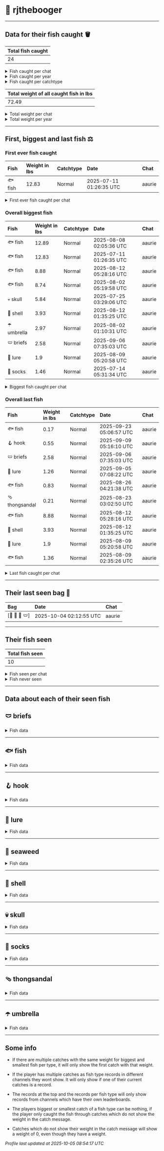 # 🎣 rjthebooger



---------------

## Data for their fish caught 🪣
| Total fish caught |
|:------------------|
| 24                |

<details>
<summary>Fish caught per chat</summary>

| - | Chat   | Fish caught |
|:--|:-------|:------------|
| 1 | aaurie | 24          |

</details>

<details>
<summary>Fish caught per year</summary>

| - | Year | Count | Chat        |
|:--|:-----|:------|:------------|
| 1 | 2025 | 24    | aaurie: 24  |

</details>

<details>
<summary>Fish caught per catchtype</summary>

| - | Catchtype | Count | Chat        |
|:--|:----------|:------|:------------|
| 1 | Normal    | 24    | aaurie: 24  |

</details>

| Total weight of all caught fish in lbs |
|:---------------------------------------|
| 72.49                                  |

<details>
<summary>Total weight per chat</summary>

| - | Chat   | Total weight in lbs |
|:--|:-------|:--------------------|
| 1 | aaurie | 72.49               |

</details>

<details>
<summary>Total weight per year</summary>

| - | Year | Total weight in lbs | Chat           |
|:--|:-----|:--------------------|:---------------|
| 1 | 2025 | 72.49               | aaurie: 72.49  |

</details>

---------------

## First, biggest and last fish ⚖️
### First ever fish caught
| Fish    | Weight in lbs | Catchtype | Date                    | Chat   |
|:--------|:--------------|:----------|:------------------------|:-------|
| 🐟 fish | 12.83         | Normal    | 2025-07-11 01:26:35 UTC | aaurie |

<details>
<summary>First ever fish caught per chat</summary>

| Chat   | Fish    | Weight in lbs | Catchtype | Date                    |
|:-------|:--------|:--------------|:----------|:------------------------|
| aaurie | 🐟 fish | 12.83         | Normal    | 2025-07-11 01:26:35 UTC |

</details>

### Overall biggest fish
| Fish       | Weight in lbs | Catchtype | Date                    | Chat   |
|:-----------|:--------------|:----------|:------------------------|:-------|
| 🐟 fish    | 12.89         | Normal    | 2025-08-08 02:05:36 UTC | aaurie |
| 🐟 fish    | 12.83         | Normal    | 2025-07-11 01:26:35 UTC | aaurie |
| 🐟 fish    | 8.88          | Normal    | 2025-08-12 05:28:16 UTC | aaurie |
| 🐟 fish    | 8.74          | Normal    | 2025-08-02 05:19:58 UTC | aaurie |
| 💀 skull   | 5.84          | Normal    | 2025-07-25 03:29:06 UTC | aaurie |
| 🐚 shell   | 3.93          | Normal    | 2025-08-12 01:35:25 UTC | aaurie |
| ☂️ umbrella | 2.97          | Normal    | 2025-08-02 01:10:31 UTC | aaurie |
| 🩲 briefs  | 2.58          | Normal    | 2025-09-06 07:35:03 UTC | aaurie |
| 🎏 lure    | 1.9           | Normal    | 2025-08-09 05:20:58 UTC | aaurie |
| 🧦 socks   | 1.46          | Normal    | 2025-07-14 05:31:34 UTC | aaurie |

<details>
<summary>Biggest fish caught per chat</summary>

| Chat   | Fish    | Weight in lbs | Catchtype | Date                    |
|:-------|:--------|:--------------|:----------|:------------------------|
| aaurie | 🐟 fish | 12.89         | Normal    | 2025-08-08 02:05:36 UTC |

</details>

### Overall last fish
| Fish           | Weight in lbs | Catchtype | Date                    | Chat   |
|:---------------|:--------------|:----------|:------------------------|:-------|
| 🐟 fish        | 0.17          | Normal    | 2025-09-23 05:06:57 UTC | aaurie |
| 🪝 hook        | 0.55          | Normal    | 2025-09-09 05:16:10 UTC | aaurie |
| 🩲 briefs      | 2.58          | Normal    | 2025-09-06 07:35:03 UTC | aaurie |
| 🎏 lure        | 1.26          | Normal    | 2025-09-05 07:08:22 UTC | aaurie |
| 🐟 fish        | 0.83          | Normal    | 2025-08-26 04:21:38 UTC | aaurie |
| 🩴 thongsandal | 0.21          | Normal    | 2025-08-23 03:02:50 UTC | aaurie |
| 🐟 fish        | 8.88          | Normal    | 2025-08-12 05:28:16 UTC | aaurie |
| 🐚 shell       | 3.93          | Normal    | 2025-08-12 01:35:25 UTC | aaurie |
| 🎏 lure        | 1.9           | Normal    | 2025-08-09 05:20:58 UTC | aaurie |
| 🐟 fish        | 1.36          | Normal    | 2025-08-09 02:35:26 UTC | aaurie |

<details>
<summary>Last fish caught per chat</summary>

| Chat   | Fish    | Weight in lbs | Catchtype | Date                    |
|:-------|:--------|:--------------|:----------|:------------------------|
| aaurie | 🐟 fish | 0.17          | Normal    | 2025-09-23 05:06:57 UTC |

</details>

---------------

## Their last seen bag 🎒
| Bag           | Date                    | Chat   |
|:--------------|:------------------------|:-------|
| [🧦 🧦 🧦 🩲] | 2025-10-04 02:12:55 UTC | aaurie |

---------------

## Their fish seen
| Total fish seen |
|:----------------|
| 10              |

<details>
<summary>Fish seen per chat</summary>

| - | Chat   | Fish seen |
|:--|:-------|:----------|
| 1 | aaurie | 10        |

</details>

<details>
<summary>Fish never seen</summary>

*  8ball 🎱

*  acorn 🌰

*  ant 🐜

*  athleticshoe 👟

*  balletshoes 🩰

*  bat 🦇

*  beaver 🦫

*  bee 🐝

*  beetle 🪲

*  beveragebox 🧃

*  bilberries 🫐

*  bird 🐦

*  blackbird 🐦‍⬛

*  blackcat 🐈‍⬛

*  blowfish 🐡

*  bobber 🪀

*  bone 🦴

*  boot 👢

*  brownmushroom 🍄‍🟫

*  bubbleteacup 🧋

*  butterfly 🦋

*  cactus 🌵

*  candy 🍬

*  cannedfood 🥫

*  carpentrysaw 🪚

*  caterpillar 🐛

*  coat 🧥

*  cockroach 🪳

*  compass 🧭

*  coral 🪸

*  crab 🦀

*  cricket 🦗

*  crocodile 🐊

*  crowberries 🍇

*  crown 👑

*  cucumber 🥒

*  dagger 🗡️

*  darksunglasses 🕶️

*  dolphin 🐬

*  dragon 🐉

*  duck 🦆

*  emptynest 🪹

*  feather 🪶

*  fly 🪰

*  frog 🐸

*  gloves 🧤

*  goose 🪿

*  grass 🌾

*  icecube 🧊

*  iceskate ⛸️

*  iphone 📱

*  jar 🫙

*  jellyfish 🪼

*  kite 🪁

*  ladybug 🐞

*  leaf 🍃

*  lizard 🦎

*  lobster 🦞

*  log 🪵

*  lupine 🪻

*  malegenie 🧞‍♂

*  mapleleaf 🍁

*  mermaid 🧜‍♀️

*  moose 🫎

*  mosquito 🦟

*  mushroom 🍄

*  nestwitheggs 🪺

*  octopus 🐙

*  oildrum 🛢️

*  otter 🦦

*  owl 🦉

*  oyster 🦪

*  penguin 🐧

*  plankton 🦠

*  polarbear 🐻‍❄

*  rat 🐀

*  rock 🪨

*  rose 🌹

*  sandal 👡

*  sanddollar 🍥

*  sandwich 🥪

*  sauropod 🦕

*  scarf 🧣

*  scorpion 🦂

*  seal 🦭

*  shamrock ☘️

*  shark 🦈

*  shoppingcart 🛒

*  shrimp 🦐

*  slotmachine 🎰

*  snail 🐌

*  snake 🐍

*  spider 🕷️

*  spiderweb 🕸️

*  sponge 🧽

*  squid 🦑

*  squirrel 🐿️

*  sunflower 🌻

*  sunscreenbottle 🧴

*  swan 🦢

*  teddybear 🧸

*  tropicalfish 🐠

*  tulip 🌷

*  turtle 🐢

*  whale 🐳

*  whale2 🐋

*  wiltedflower 🥀

*  wireline 🧵

*  womanshat 👒

*  worm 🪱

*  zombie 🧟

In total 111 fish never seen
</details>

---------------

## Data about each of their seen fish

## 🩲 briefs

<details>
<summary>Fish data</summary>

| Caught in total |
|:----------------|
| 1               |

### Fish caught per chat
| 🩲 | Chat   | Fish caught |
|:---|:-------|:------------|
| 1  | aaurie | 1           |

### Fish caught per year
| 🩲 | Year | Count | Chat       |
|:---|:-----|:------|:-----------|
| 1  | 2025 | 1     | aaurie: 1  |

### Fish caught per catchtype
| 🩲 | Catchtype | Count | Chat       |
|:---|:----------|:------|:-----------|
| 1  | Normal    | 1     | aaurie: 1  |

| 🩲             | Weight in lbs | Catchtype | Date                    | Chat   |
|:---------------|:--------------|:----------|:------------------------|:-------|
| First catch    | 2.58          | Normal    | 2025-09-06 07:35:03 UTC | aaurie |
| Last catch     | 2.58          | Normal    | 2025-09-06 07:35:03 UTC | aaurie |
| Biggest catch  | 2.58          | Normal    | 2025-09-06 07:35:03 UTC | aaurie |
| Smallest catch | 2.58          | Normal    | 2025-09-06 07:35:03 UTC | aaurie |

</details>

---------------

## 🐟 fish

<details>
<summary>Fish data</summary>

| Caught in total |
|:----------------|
| 7               |

### Fish caught per chat
| 🐟 | Chat   | Fish caught |
|:---|:-------|:------------|
| 1  | aaurie | 7           |

### Fish caught per year
| 🐟 | Year | Count | Chat       |
|:---|:-----|:------|:-----------|
| 1  | 2025 | 7     | aaurie: 7  |

### Fish caught per catchtype
| 🐟 | Catchtype | Count | Chat       |
|:---|:----------|:------|:-----------|
| 1  | Normal    | 7     | aaurie: 7  |

| 🐟             | Weight in lbs | Catchtype | Date                    | Chat   |
|:---------------|:--------------|:----------|:------------------------|:-------|
| First catch    | 12.83         | Normal    | 2025-07-11 01:26:35 UTC | aaurie |
| Last catch     | 0.17          | Normal    | 2025-09-23 05:06:57 UTC | aaurie |
| Biggest catch  | 12.89         | Normal    | 2025-08-08 02:05:36 UTC | aaurie |
| Smallest catch | 0.17          | Normal    | 2025-09-23 05:06:57 UTC | aaurie |

</details>

---------------

## 🪝 hook

<details>
<summary>Fish data</summary>

| Caught in total |
|:----------------|
| 4               |

### Fish caught per chat
| 🪝 | Chat   | Fish caught |
|:---|:-------|:------------|
| 1  | aaurie | 4           |

### Fish caught per year
| 🪝 | Year | Count | Chat       |
|:---|:-----|:------|:-----------|
| 1  | 2025 | 4     | aaurie: 4  |

### Fish caught per catchtype
| 🪝 | Catchtype | Count | Chat       |
|:---|:----------|:------|:-----------|
| 1  | Normal    | 4     | aaurie: 4  |

| 🪝             | Weight in lbs | Catchtype | Date                    | Chat   |
|:---------------|:--------------|:----------|:------------------------|:-------|
| First catch    | 1.32          | Normal    | 2025-07-25 05:06:41 UTC | aaurie |
| Last catch     | 0.55          | Normal    | 2025-09-09 05:16:10 UTC | aaurie |
| Biggest catch  | 1.32          | Normal    | 2025-07-25 05:06:41 UTC | aaurie |
| Smallest catch | 0.09          | Normal    | 2025-08-05 02:56:30 UTC | aaurie |

</details>

---------------

## 🎏 lure

<details>
<summary>Fish data</summary>

| Caught in total |
|:----------------|
| 2               |

### Fish caught per chat
| 🎏 | Chat   | Fish caught |
|:---|:-------|:------------|
| 1  | aaurie | 2           |

### Fish caught per year
| 🎏 | Year | Count | Chat       |
|:---|:-----|:------|:-----------|
| 1  | 2025 | 2     | aaurie: 2  |

### Fish caught per catchtype
| 🎏 | Catchtype | Count | Chat       |
|:---|:----------|:------|:-----------|
| 1  | Normal    | 2     | aaurie: 2  |

| 🎏             | Weight in lbs | Catchtype | Date                    | Chat   |
|:---------------|:--------------|:----------|:------------------------|:-------|
| First catch    | 1.9           | Normal    | 2025-08-09 05:20:58 UTC | aaurie |
| Last catch     | 1.26          | Normal    | 2025-09-05 07:08:22 UTC | aaurie |
| Biggest catch  | 1.9           | Normal    | 2025-08-09 05:20:58 UTC | aaurie |
| Smallest catch | 1.26          | Normal    | 2025-09-05 07:08:22 UTC | aaurie |

</details>

---------------

## 🌿 seaweed

<details>
<summary>Fish data</summary>

| Caught in total |
|:----------------|
| 3               |

### Fish caught per chat
| 🌿 | Chat   | Fish caught |
|:---|:-------|:------------|
| 1  | aaurie | 3           |

### Fish caught per year
| 🌿 | Year | Count | Chat       |
|:---|:-----|:------|:-----------|
| 1  | 2025 | 3     | aaurie: 3  |

### Fish caught per catchtype
| 🌿 | Catchtype | Count | Chat       |
|:---|:----------|:------|:-----------|
| 1  | Normal    | 3     | aaurie: 3  |

| 🌿             | Weight in lbs | Catchtype | Date                    | Chat   |
|:---------------|:--------------|:----------|:------------------------|:-------|
| First catch    | 0.44          | Normal    | 2025-07-21 02:36:20 UTC | aaurie |
| Last catch     | 0.95          | Normal    | 2025-08-08 04:42:40 UTC | aaurie |
| Biggest catch  | 0.95          | Normal    | 2025-08-08 04:42:40 UTC | aaurie |
| Smallest catch | 0.44          | Normal    | 2025-07-21 02:36:20 UTC | aaurie |

</details>

---------------

## 🐚 shell

<details>
<summary>Fish data</summary>

| Caught in total |
|:----------------|
| 2               |

### Fish caught per chat
| 🐚 | Chat   | Fish caught |
|:---|:-------|:------------|
| 1  | aaurie | 2           |

### Fish caught per year
| 🐚 | Year | Count | Chat       |
|:---|:-----|:------|:-----------|
| 1  | 2025 | 2     | aaurie: 2  |

### Fish caught per catchtype
| 🐚 | Catchtype | Count | Chat       |
|:---|:----------|:------|:-----------|
| 1  | Normal    | 2     | aaurie: 2  |

| 🐚             | Weight in lbs | Catchtype | Date                    | Chat   |
|:---------------|:--------------|:----------|:------------------------|:-------|
| First catch    | 1.17          | Normal    | 2025-07-29 04:10:19 UTC | aaurie |
| Last catch     | 3.93          | Normal    | 2025-08-12 01:35:25 UTC | aaurie |
| Biggest catch  | 3.93          | Normal    | 2025-08-12 01:35:25 UTC | aaurie |
| Smallest catch | 1.17          | Normal    | 2025-07-29 04:10:19 UTC | aaurie |

</details>

---------------

## 💀 skull

<details>
<summary>Fish data</summary>

| Caught in total |
|:----------------|
| 1               |

### Fish caught per chat
| 💀 | Chat   | Fish caught |
|:---|:-------|:------------|
| 1  | aaurie | 1           |

### Fish caught per year
| 💀 | Year | Count | Chat       |
|:---|:-----|:------|:-----------|
| 1  | 2025 | 1     | aaurie: 1  |

### Fish caught per catchtype
| 💀 | Catchtype | Count | Chat       |
|:---|:----------|:------|:-----------|
| 1  | Normal    | 1     | aaurie: 1  |

| 💀             | Weight in lbs | Catchtype | Date                    | Chat   |
|:---------------|:--------------|:----------|:------------------------|:-------|
| First catch    | 5.84          | Normal    | 2025-07-25 03:29:06 UTC | aaurie |
| Last catch     | 5.84          | Normal    | 2025-07-25 03:29:06 UTC | aaurie |
| Biggest catch  | 5.84          | Normal    | 2025-07-25 03:29:06 UTC | aaurie |
| Smallest catch | 5.84          | Normal    | 2025-07-25 03:29:06 UTC | aaurie |

</details>

---------------

## 🧦 socks

<details>
<summary>Fish data</summary>

| Caught in total |
|:----------------|
| 1               |

### Fish caught per chat
| 🧦 | Chat   | Fish caught |
|:---|:-------|:------------|
| 1  | aaurie | 1           |

### Fish caught per year
| 🧦 | Year | Count | Chat       |
|:---|:-----|:------|:-----------|
| 1  | 2025 | 1     | aaurie: 1  |

### Fish caught per catchtype
| 🧦 | Catchtype | Count | Chat       |
|:---|:----------|:------|:-----------|
| 1  | Normal    | 1     | aaurie: 1  |

| 🧦             | Weight in lbs | Catchtype | Date                    | Chat   |
|:---------------|:--------------|:----------|:------------------------|:-------|
| First catch    | 1.46          | Normal    | 2025-07-14 05:31:34 UTC | aaurie |
| Last catch     | 1.46          | Normal    | 2025-07-14 05:31:34 UTC | aaurie |
| Biggest catch  | 1.46          | Normal    | 2025-07-14 05:31:34 UTC | aaurie |
| Smallest catch | 1.46          | Normal    | 2025-07-14 05:31:34 UTC | aaurie |

</details>

---------------

## 🩴 thongsandal

<details>
<summary>Fish data</summary>

| Caught in total |
|:----------------|
| 2               |

### Fish caught per chat
| 🩴 | Chat   | Fish caught |
|:---|:-------|:------------|
| 1  | aaurie | 2           |

### Fish caught per year
| 🩴 | Year | Count | Chat       |
|:---|:-----|:------|:-----------|
| 1  | 2025 | 2     | aaurie: 2  |

### Fish caught per catchtype
| 🩴 | Catchtype | Count | Chat       |
|:---|:----------|:------|:-----------|
| 1  | Normal    | 2     | aaurie: 2  |

| 🩴             | Weight in lbs | Catchtype | Date                    | Chat   |
|:---------------|:--------------|:----------|:------------------------|:-------|
| First catch    | 0.35          | Normal    | 2025-08-02 03:51:34 UTC | aaurie |
| Last catch     | 0.21          | Normal    | 2025-08-23 03:02:50 UTC | aaurie |
| Biggest catch  | 0.35          | Normal    | 2025-08-02 03:51:34 UTC | aaurie |
| Smallest catch | 0.21          | Normal    | 2025-08-23 03:02:50 UTC | aaurie |

</details>

---------------

## ☂️ umbrella

<details>
<summary>Fish data</summary>

| Caught in total |
|:----------------|
| 1               |

### Fish caught per chat
| ☂️ | Chat   | Fish caught |
|:--|:-------|:------------|
| 1 | aaurie | 1           |

### Fish caught per year
| ☂️ | Year | Count | Chat       |
|:--|:-----|:------|:-----------|
| 1 | 2025 | 1     | aaurie: 1  |

### Fish caught per catchtype
| ☂️ | Catchtype | Count | Chat       |
|:--|:----------|:------|:-----------|
| 1 | Normal    | 1     | aaurie: 1  |

| ☂️              | Weight in lbs | Catchtype | Date                    | Chat   |
|:---------------|:--------------|:----------|:------------------------|:-------|
| First catch    | 2.97          | Normal    | 2025-08-02 01:10:31 UTC | aaurie |
| Last catch     | 2.97          | Normal    | 2025-08-02 01:10:31 UTC | aaurie |
| Biggest catch  | 2.97          | Normal    | 2025-08-02 01:10:31 UTC | aaurie |
| Smallest catch | 2.97          | Normal    | 2025-08-02 01:10:31 UTC | aaurie |

</details>

---------------
## Some info

*  If there are multiple catches with the same weight for biggest and smallest fish per type, it will only show the first catch with that weight.

*  If the player has multiple catches as fish type records in different channels they wont show. It will only show if one of their current catches is a record.

*  The records at the top and the records per fish type will only show records from channels which have their own leaderboards.

*  The players biggest or smallest catch of a fish type can be nothing, if the player only caught the fish through catches which do not show the weight in the catch message.

*  Catches which do not show their weight in the catch message will show a weight of 0, even though they have a weight.

_Profile last updated at 2025-10-05 08:54:17 UTC_
